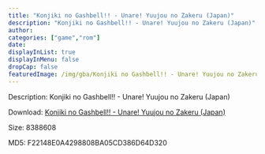 ```yaml
---
title: "Konjiki no Gashbell!! - Unare! Yuujou no Zakeru (Japan)"
description: "Konjiki no Gashbell!! - Unare! Yuujou no Zakeru (Japan)"
author: 
categories: ["game","rom"]
date: 
displayInList: true
displayInMenu: false
dropCap: false
featuredImage: /img/gba/Konjiki no Gashbell!! - Unare! Yuujou no Zakeru [Japan].jpg
---
```


Description: Konjiki no Gashbell!! - Unare! Yuujou no Zakeru (Japan)

Download: <a style="text-decoration:underline;" href="https://mega.nz/#!rKIU2Q4R!uA0Pr4eDVBc9VIuzqrS_6t-Y3CDOzA0feIsBjtyrX3c" target = "_blank" rel = "nofollow" > Konjiki no Gashbell!! - Unare! Yuujou no Zakeru (Japan)</a>

Size: 8388608

MD5: F22148E0A4298808BA05CD386D64D320


